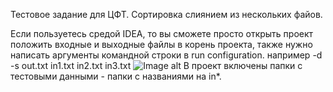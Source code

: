 Тестовое задание для ЦФТ. Сортировка слиянием из нескольких файов.

Если пользуетесь средой IDEA, то вы сможете просто открыть проект 
положить входные и выходные файлы в корень проекта, также нужно
написать аргументы командной строки в run configuration.
например -d -s out.txt in1.txt in2.txt in3.txt
![Image alt](https://github.com/{username}/{repository}/raw/{branch}/{path}/image/Screenshot_5.png)
В проект включены папки с тестовыми данными - папки с названиями на in*.
